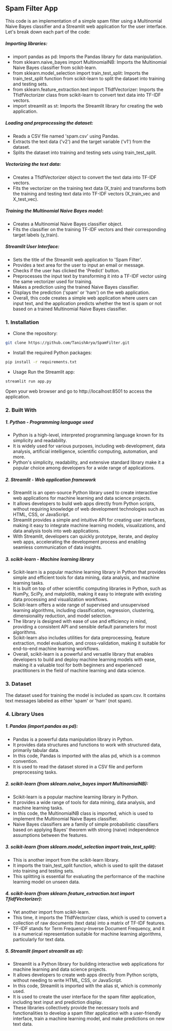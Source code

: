 ## Spam Filter App

This code is an implementation of a simple spam filter using a Multinomial Naive Bayes classifier and a Streamlit web application for the user interface. Let's break down each part of the code:

##### Importing libraries:

- import pandas as pd: Imports the Pandas library for data manipulation.
- from sklearn.naive_bayes import MultinomialNB: Imports the Multinomial Naive Bayes classifier from scikit-learn.
- from sklearn.model_selection import train_test_split: Imports the train_test_split function from scikit-learn to split the dataset into training and testing sets.
- from sklearn.feature_extraction.text import TfidfVectorizer: Imports the TfidfVectorizer class from scikit-learn to convert text data into TF-IDF vectors.
- import streamlit as st: Imports the Streamlit library for creating the web application.

##### Loading and preprocessing the dataset:

- Reads a CSV file named 'spam.csv' using Pandas.
- Extracts the text data ('v2') and the target variable ('v1') from the dataset.
- Splits the dataset into training and testing sets using train_test_split.

##### Vectorizing the text data:

- Creates a TfidfVectorizer object to convert the text data into TF-IDF vectors.
- Fits the vectorizer on the training text data (X_train) and transforms both the training and testing text data into TF-IDF vectors (X_train_vec and X_test_vec).

##### Training the Multinomial Naive Bayes model:

- Creates a Multinomial Naive Bayes classifier object.
- Fits the classifier on the training TF-IDF vectors and their corresponding target labels (y_train).

##### Streamlit User Interface:

- Sets the title of the Streamlit web application to 'Spam Filter'.
- Provides a text area for the user to input an email or message.
- Checks if the user has clicked the 'Predict' button.
- Preprocesses the input text by transforming it into a TF-IDF vector using the same vectorizer used for training.
- Makes a prediction using the trained Naive Bayes classifier.
- Displays the prediction ('spam' or 'ham') on the web application.
- Overall, this code creates a simple web application where users can input text, and the application predicts whether the text is spam or not based on a trained Multinomial Naive Bayes classifier.

### 1. Installation

- Clone the repository:
```bash
git clone https://github.com/TanishArya/SpamFilter.git
```

- Install the required Python packages:
```bash
pip install -r requirements.txt
```

- Usage
Run the Streamlit app:

```bash
streamlit run app.py
```
Open your web browser and go to http://localhost:8501 to access the application.

### 2. Built With
##### 1. Python - Programming language used

- Python is a high-level, interpreted programming language known for its simplicity and readability.
- It is widely used for various purposes, including web development, data analysis, artificial intelligence, scientific computing, automation, and more.
- Python's simplicity, readability, and extensive standard library make it a popular choice among developers for a wide range of applications.

##### 2. Streamlit - Web application framework

- Streamlit is an open-source Python library used to create interactive web applications for machine learning and data science projects.
- It allows developers to build web apps directly from Python scripts, without requiring knowledge of web development technologies such as HTML, CSS, or JavaScript.
- Streamlit provides a simple and intuitive API for creating user interfaces, making it easy to integrate machine learning models, visualizations, and data analysis tools into web applications.
- With Streamlit, developers can quickly prototype, iterate, and deploy web apps, accelerating the development process and enabling seamless communication of data insights.

##### 3. scikit-learn - Machine learning library

- Scikit-learn is a popular machine learning library in Python that provides simple and efficient tools for data mining, data analysis, and machine learning tasks.
- It is built on top of other scientific computing libraries in Python, such as NumPy, SciPy, and matplotlib, making it easy to integrate with existing data processing and visualization workflows.
- Scikit-learn offers a wide range of supervised and unsupervised learning algorithms, including classification, regression, clustering, dimensionality reduction, and model selection.
- The library is designed with ease of use and efficiency in mind, providing a consistent API and sensible default parameters for most algorithms.
- Scikit-learn also includes utilities for data preprocessing, feature extraction, model evaluation, and cross-validation, making it suitable for end-to-end machine learning workflows.
- Overall, scikit-learn is a powerful and versatile library that enables developers to build and deploy machine learning models with ease, making it a valuable tool for both beginners and experienced practitioners in the field of machine learning and data science.

### 3. Dataset
The dataset used for training the model is included as spam.csv. It contains text messages labeled as either 'spam' or 'ham' (not spam).

### 4. Library Uses

##### 1. Pandas (import pandas as pd):

- Pandas is a powerful data manipulation library in Python.
- It provides data structures and functions to work with structured data, primarily tabular data.
- In this code, Pandas is imported with the alias pd, which is a common convention.
- It is used to read the dataset stored in a CSV file and perform preprocessing tasks.

##### 2. scikit-learn (from sklearn.naive_bayes import MultinomialNB):

- Scikit-learn is a popular machine learning library in Python.
- It provides a wide range of tools for data mining, data analysis, and machine learning tasks.
- In this code, the MultinomialNB class is imported, which is used to implement the Multinomial Naive Bayes classifier.
- Naive Bayes classifiers are a family of simple probabilistic classifiers based on applying Bayes' theorem with strong (naive) independence assumptions between the features.

##### 3. scikit-learn (from sklearn.model_selection import train_test_split):

- This is another import from the scikit-learn library.
- It imports the train_test_split function, which is used to split the dataset into training and testing sets.
- This splitting is essential for evaluating the performance of the machine learning model on unseen data.

##### 4. scikit-learn (from sklearn.feature_extraction.text import TfidfVectorizer):

- Yet another import from scikit-learn.
- This time, it imports the TfidfVectorizer class, which is used to convert a collection of raw documents (text data) into a matrix of TF-IDF features.
- TF-IDF stands for Term Frequency-Inverse Document Frequency, and it is a numerical representation suitable for machine learning algorithms, particularly for text data.

##### 5. Streamlit (import streamlit as st):

- Streamlit is a Python library for building interactive web applications for machine learning and data science projects.
- It allows developers to create web apps directly from Python scripts, without needing to write HTML, CSS, or JavaScript.
- In this code, Streamlit is imported with the alias st, which is commonly used.
- It is used to create the user interface for the spam filter application, including text input and prediction display.
- These libraries collectively provide the necessary tools and functionalities to develop a spam filter application with a user-friendly interface, train a machine learning model, and make predictions on new text data.
